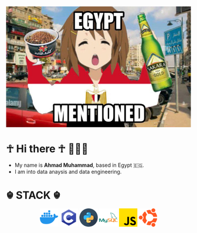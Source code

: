 <p align="center">
  <img src="imgs/0f7c352a-8bba-4fb7-a739-3a091ca685af.jpeg" />
</p>

# ☥ Hi there ☥ 👋👋👋
- My name is **Ahmad Muhammad**, based in Egypt 🇪🇬.
- I am into data anaysis and data engineering.

# ☬ STACK ☬
<div align="center">
    <img src="Icons/icons8-docker-144.png" alt="Docker" style="height: 50px; width: 50px;">
    <img src="Icons/icons8-c-programming-144.png" alt="C Programming" style="height: 50px; width: 50px;">
    <img src="Icons/snakes_423066.png" alt="Python" style="height: 50px; width: 50px;">
    <img src="Icons/icons8-mysql-144.png" alt="MySQL" style="height: 50px; width: 50px;">
    <img src="Icons/js_5968292.png" alt="JavaScript" style="height: 50px; width: 50px;">
    <img src="Icons/ubuntu_888879.png" alt="Ubuntu" style="height: 50px; width: 50px;">
</div>
